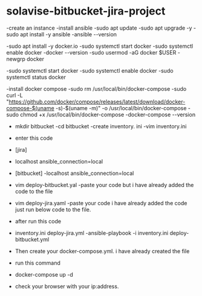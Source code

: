 # solavise-bitbucket-jira-project

-create an instance
-install ansible
-sudo apt update 
-sudo apt upgrade -y
-sudo apt install -y ansible
-ansible --version

-sudo apt install -y docker.io
-sudo systemctl start docker
-sudo systemctl enable docker
-docker --version
-sudo usermod -aG docker $USER
-newgrp docker

-sudo systemctl start docker
-sudo systemctl enable docker
-sudo systemctl status docker

-install docker compose
-sudo rm /usr/local/bin/docker-compose
-sudo curl -L "https://github.com/docker/compose/releases/latest/download/docker-compose-$(uname -s)-$(uname -m)" -o /usr/local/bin/docker-compose
-sudo chmod +x /usr/local/bin/docker-compose
-docker-compose --version
- mkdir bitbucket
-cd bitbucket
-create inventory. ini
-vim inventory.ini
- enter this code
- [jira]
- localhost ansible_connection=local

- [bitbucket]
-localhost ansible_connection=local

- vim deploy-bitbucket.yal   -paste your code but i have already added the  code to the file

- vim deploy-jira.yaml -paste your code i have already added the code just run below code to the file.

- after run this code

- inventory.ini deploy-jira.yml
-ansible-playbook -i inventory.ini deploy-bitbucket.yml

- Then create your docker-compose.yml. i have already created the file 
- run this command 
- docker-compose up -d
- check your browser with your ip:address.


